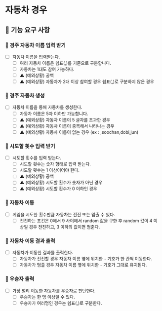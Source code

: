 # 자동차 경우

## 📑 기능 요구 사항

### 📌 경주 자동차 이름 입력 받기

- [ ] 자동차 이름을 입력받는다.
    - [ ] 여러 자동차 이름은 쉼표(,)를 기준으로 구분합니다.
    - [ ] 자동차는 1대도 참여 가능하다.
    - [ ] ⚠️ (예외상황) 공백
    - [ ] ⚠️ (예외상황) 자동차가 2대 이상 참여할 경우 쉼표(,)로 구분하지 않은 경우

### 📌 경주 자동차 생성

- [ ] 자동차 이름을 통해 자동차를 생성한다.
    - [ ] 자동차 이름은 5자 이하만 가능합니다.
    - [ ] ⚠️ (예외상황) 자동차 이름이 5 글자를 초과한 경우
    - [ ] ⚠️ (예외상황) 자동차 이름이 중복해서 나타나는 경우
    - [ ] ⚠️ (예외상황) 자동차 이름이 없는 경우 (ex : ,soochan,dobi,jun)

### 📌 시도할 횟수 입력 받기

- [ ] 시도할 횟수를 입력 받는다.
    - [ ] 시도할 횟수는 숫자 형태로 입력 받는다.
    - [ ] 시도할 횟수는 1 이상이어야 한다.
    - [ ] ⚠️ (예외상황) 공백
    - [ ] ⚠️ (예외상황) 시도할 횟수가 숫자가 아닌 경우
    - [ ] ⚠️ (예외상황) 시도할 횟수가 0 이하인 경우

### 📌 자동차 이동

- [ ] 게임을 시도한 횟수만큼 자동차는 전진 또는 멈출 수 있다.
    - [ ] 전진하는 조건은 0에서 9 사이에서 random 값을 구한 후 random 값이 4 이상일 경우 전진하고, 3 이하의 값이면 멈춘다.

### 📌 자동차 이동 결과 출력

- [ ] 자동차가 이동한 결과를 출력한다.
    - [ ] 자동차가 전진할 경우 자동차 이름 옆에 위치한 `-` 기호가 한 칸씩 이동한다.
    - [ ] 자동차가 멈출 경우 자동차 이름 옆에 위치한 `-` 기호가 그대로 유지된다.

### 📌 우승자 출력

- [ ] 가장 멀리 이동한 자동차를 우승자로 판단한다.
    - [ ] 우승자는 한 명 이상일 수 있다.
    - [ ] 우승자가 여러명인 경우는 쉼표(,)로 구분한다.
